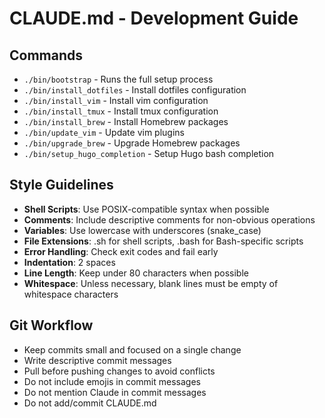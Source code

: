 # CLAUDE.md - Development Guide

## Commands
- `./bin/bootstrap` - Runs the full setup process
- `./bin/install_dotfiles` - Install dotfiles configuration
- `./bin/install_vim` - Install vim configuration
- `./bin/install_tmux` - Install tmux configuration
- `./bin/install_brew` - Install Homebrew packages
- `./bin/update_vim` - Update vim plugins
- `./bin/upgrade_brew` - Upgrade Homebrew packages
- `./bin/setup_hugo_completion` - Setup Hugo bash completion

## Style Guidelines
- **Shell Scripts**: Use POSIX-compatible syntax when possible
- **Comments**: Include descriptive comments for non-obvious operations
- **Variables**: Use lowercase with underscores (snake_case)
- **File Extensions**: .sh for shell scripts, .bash for Bash-specific scripts
- **Error Handling**: Check exit codes and fail early
- **Indentation**: 2 spaces
- **Line Length**: Keep under 80 characters when possible
- **Whitespace**: Unless necessary, blank lines must be empty of whitespace characters

## Git Workflow
- Keep commits small and focused on a single change
- Write descriptive commit messages
- Pull before pushing changes to avoid conflicts
- Do not include emojis in commit messages
- Do not mention Claude in commit messages
- Do not add/commit CLAUDE.md
